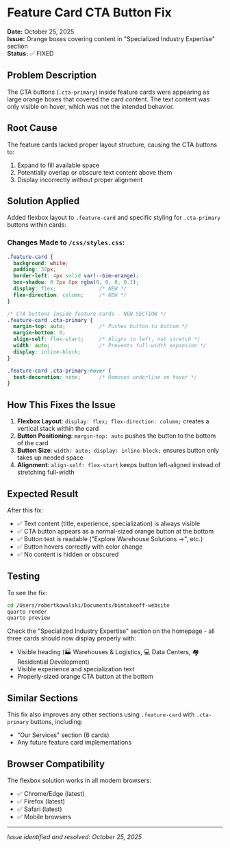 # Feature Card CTA Button Fix

**Date:** October 25, 2025  
**Issue:** Orange boxes covering content in "Specialized Industry Expertise" section  
**Status:** ✅ FIXED

## Problem Description

The CTA buttons (`.cta-primary`) inside feature cards were appearing as large orange boxes that covered the card content. The text content was only visible on hover, which was not the intended behavior.

## Root Cause

The feature cards lacked proper layout structure, causing the CTA buttons to:
1. Expand to fill available space
2. Potentially overlap or obscure text content above them
3. Display incorrectly without proper alignment

## Solution Applied

Added flexbox layout to `.feature-card` and specific styling for `.cta-primary` buttons within cards:

### Changes Made to `/css/styles.css`:

```css
.feature-card {
  background: white;
  padding: 32px;
  border-left: 4px solid var(--bim-orange);
  box-shadow: 0 2px 8px rgba(0, 0, 0, 0.1);
  display: flex;              /* NEW */
  flex-direction: column;     /* NEW */
}

/* CTA buttons inside feature cards - NEW SECTION */
.feature-card .cta-primary {
  margin-top: auto;           /* Pushes button to bottom */
  margin-bottom: 0;
  align-self: flex-start;     /* Aligns to left, not stretch */
  width: auto;                /* Prevents full-width expansion */
  display: inline-block;
}

.feature-card .cta-primary:hover {
  text-decoration: none;      /* Removes underline on hover */
}
```

## How This Fixes the Issue

1. **Flexbox Layout**: `display: flex; flex-direction: column;` creates a vertical stack within the card
2. **Button Positioning**: `margin-top: auto` pushes the button to the bottom of the card
3. **Button Size**: `width: auto; display: inline-block;` ensures button only takes up needed space
4. **Alignment**: `align-self: flex-start` keeps button left-aligned instead of stretching full-width

## Expected Result

After this fix:
- ✅ Text content (title, experience, specialization) is always visible
- ✅ CTA button appears as a normal-sized orange button at the bottom
- ✅ Button text is readable ("Explore Warehouse Solutions →", etc.)
- ✅ Button hovers correctly with color change
- ✅ No content is hidden or obscured

## Testing

To see the fix:

```bash
cd /Users/robertkowalski/Documents/bimtakeoff-website
quarto render
quarto preview
```

Check the "Specialized Industry Expertise" section on the homepage - all three cards should now display properly with:
- Visible heading (🏭 Warehouses & Logistics, 💻 Data Centers, 🏘️ Residential Development)
- Visible experience and specialization text
- Properly-sized orange CTA button at the bottom

## Similar Sections

This fix also improves any other sections using `.feature-card` with `.cta-primary` buttons, including:
- "Our Services" section (6 cards)
- Any future feature card implementations

## Browser Compatibility

The flexbox solution works in all modern browsers:
- ✅ Chrome/Edge (latest)
- ✅ Firefox (latest)
- ✅ Safari (latest)
- ✅ Mobile browsers

---

*Issue identified and resolved: October 25, 2025*
